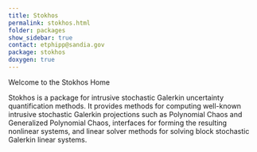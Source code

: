 ```yaml
---
title: Stokhos
permalink: stokhos.html
folder: packages
show_sidebar: true
contact: etphipp@sandia.gov
package: stokhos
doxygen: true
---
```


Welcome to the Stokhos Home

Stokhos is a package for intrusive stochastic Galerkin uncertainty quantification methods. It provides methods for computing well-known intrusive stochastic Galerkin projections such as Polynomial Chaos and Generalized Polynomial Chaos, interfaces for forming the resulting nonlinear systems, and linear solver methods for solving block stochastic Galerkin linear systems.
